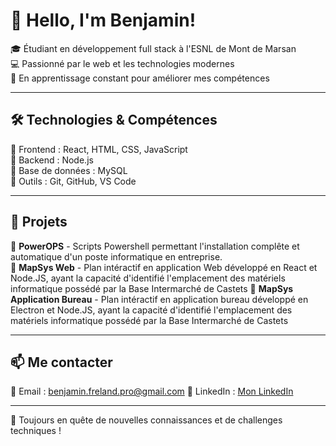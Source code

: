 # 👋 Hello, I'm Benjamin!

🎓 Étudiant en développement full stack à l'ESNL de Mont de Marsan  
💻 Passionné par le web et les technologies modernes  
🚀 En apprentissage constant pour améliorer mes compétences  

---

## 🛠️ Technologies & Compétences  

🔹 Frontend : React, HTML, CSS, JavaScript  
🔹 Backend : Node.js  
🔹 Base de données : MySQL  
🔹 Outils : Git, GitHub, VS Code  

---

## 📌 Projets  

🔹 **PowerOPS** - Scripts Powershell permettant l'installation complête et automatique d'un poste informatique en entreprise.  
🔹 **MapSys Web** - Plan intéractif en application Web développé en React et Node.JS, ayant la capacité d'identifié l'emplacement des matériels informatique possédé par la Base Intermarché de Castets 
🔹 **MapSys Application Bureau** - Plan intéractif en application bureau développé en Electron et Node.JS, ayant la capacité d'identifié l'emplacement des matériels informatique possédé par la Base Intermarché de Castets
 

---

## 📫 Me contacter  

📧 Email : benjamin.freland.pro@gmail.com 
💼 LinkedIn : [Mon LinkedIn](https://www.linkedin.com/in/benjamin-freland-23139527a/)

---

🚀 Toujours en quête de nouvelles connaissances et de challenges techniques !
